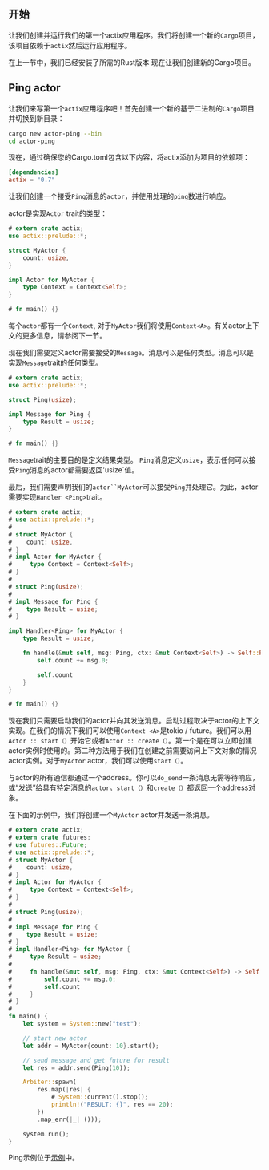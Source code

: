 ## 开始
让我们创建并运行我们的第一个actix应用程序。我们将创建一个新的`Cargo`项目，该项目依赖于`actix`然后运行应用程序。

在上一节中，我们已经安装了所需的Rust版本 现在让我们创建新的Cargo项目。

## Ping actor

让我们来写第一个`actix`应用程序吧！首先创建一个新的基于二进制的`Cargo`项目并切换到新目录：

```bash
cargo new actor-ping --bin
cd actor-ping
```

现在，通过确保您的Cargo.toml包含以下内容，将actix添加为项目的依赖项：

```toml
[dependencies]
actix = "0.7"
```

让我们创建一个接受`Ping`消息的`actor`，并使用处理的`ping`数进行响应。

actor是实现`Actor` trait的类型：

```rust
# extern crate actix;
use actix::prelude::*;

struct MyActor {
    count: usize,
}

impl Actor for MyActor {
    type Context = Context<Self>;
}

# fn main() {}
```

每个`actor`都有一个`Context`, 对于`MyActor`我们将使用`Context<A>`。有关actor上下文的更多信息，请参阅下一节。

现在我们需要定义actor需要接受的`Message`。消息可以是任何类型。消息可以是实现`Message`trait的任何类型。

```rust
# extern crate actix;
use actix::prelude::*;

struct Ping(usize);

impl Message for Ping {
    type Result = usize;
}

# fn main() {}
```
`Message`trait的主要目的是定义结果类型。 `Ping`消息定义`usize`，表示任何可以接受`Ping`消息的actor都需要返回'usize`值。

最后，我们需要声明我们的`actor``MyActor`可以接受`Ping`并处理它。为此，actor需要实现`Handler <Ping>`trait。

```rust
# extern crate actix;
# use actix::prelude::*;
#
# struct MyActor {
#    count: usize,
# }
# impl Actor for MyActor {
#     type Context = Context<Self>;
# }
#
# struct Ping(usize);
#
# impl Message for Ping {
#    type Result = usize;
# }

impl Handler<Ping> for MyActor {
    type Result = usize;

    fn handle(&mut self, msg: Ping, ctx: &mut Context<Self>) -> Self::Result {
        self.count += msg.0;

        self.count
    }
}

# fn main() {}
```
现在我们只需要启动我们的actor并向其发送消息。启动过程取决于actor的上下文实现。在我们的情况下我们可以使用`Context <A>`是tokio / future。我们可以用`Actor :: start（）`开始它或者`Actor :: create（）`。第一个是在可以立即创建actor实例时使用的。第二种方法用于我们在创建之前需要访问上下文对象的情况actor实例。对于`MyActor` actor，我们可以使用`start（）`。

与actor的所有通信都通过一个address。你可以`do_send`一条消息无需等待响应，或“发送”给具有特定消息的`actor`。`start（）`和`create（）`都返回一个address对象。

在下面的示例中，我们将创建一个`MyActor` actor并发送一条消息。

```rust
# extern crate actix;
# extern crate futures;
# use futures::Future;
# use actix::prelude::*;
# struct MyActor {
#    count: usize,
# }
# impl Actor for MyActor {
#     type Context = Context<Self>;
# }
#
# struct Ping(usize);
#
# impl Message for Ping {
#    type Result = usize;
# }
# impl Handler<Ping> for MyActor {
#     type Result = usize;
#
#     fn handle(&mut self, msg: Ping, ctx: &mut Context<Self>) -> Self::Result {
#         self.count += msg.0;
#         self.count
#     }
# }
#
fn main() {
    let system = System::new("test");

    // start new actor
    let addr = MyActor{count: 10}.start();

    // send message and get future for result
    let res = addr.send(Ping(10));

    Arbiter::spawn(
        res.map(|res| {
            # System::current().stop();
            println!("RESULT: {}", res == 20);
        })
        .map_err(|_| ()));

    system.run();
}
```
Ping示例位于[示例](https://github.com/actix/actix/tree/master/examples/)中。
